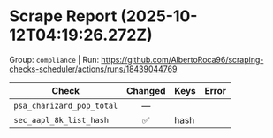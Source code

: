# Scrape Report (2025-10-12T04:19:26.272Z)

Group: `compliance`  |  Run: https://github.com/AlbertoRoca96/scraping-checks-scheduler/actions/runs/18439044769

| Check | Changed | Keys | Error |
|---|:---:|:--|:--|
| `psa_charizard_pop_total` | — |  |  |
| `sec_aapl_8k_list_hash` | ✅ | hash |  |
